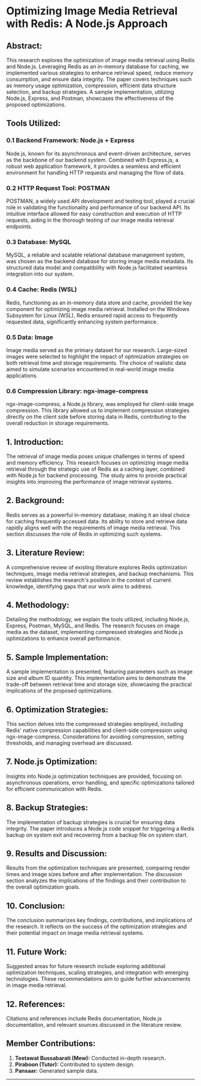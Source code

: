 # Optimizing Image Media Retrieval with Redis: A Node.js Approach

## Abstract:
This research explores the optimization of image media retrieval using Redis and Node.js. Leveraging Redis as an in-memory database for caching, we implemented various strategies to enhance retrieval speed, reduce memory consumption, and ensure data integrity. The paper covers techniques such as memory usage optimization, compression, efficient data structure selection, and backup strategies. A sample implementation, utilizing Node.js, Express, and Postman, showcases the effectiveness of the proposed optimizations.

## Tools Utilized:

### 0.1 Backend Framework: Node.js + Express
Node.js, known for its asynchronous and event-driven architecture, serves as the backbone of our backend system. Combined with Express.js, a robust web application framework, it provides a seamless and efficient environment for handling HTTP requests and managing the flow of data.

### 0.2 HTTP Request Tool: POSTMAN
POSTMAN, a widely used API development and testing tool, played a crucial role in validating the functionality and performance of our backend API. Its intuitive interface allowed for easy construction and execution of HTTP requests, aiding in the thorough testing of our image media retrieval endpoints.

### 0.3 Database: MySQL
MySQL, a reliable and scalable relational database management system, was chosen as the backend database for storing image media metadata. Its structured data model and compatibility with Node.js facilitated seamless integration into our system.

### 0.4 Cache: Redis (WSL)
Redis, functioning as an in-memory data store and cache, provided the key component for optimizing image media retrieval. Installed on the Windows Subsystem for Linux (WSL), Redis ensured rapid access to frequently requested data, significantly enhancing system performance.

### 0.5 Data: Image
Image media served as the primary dataset for our research. Large-sized images were selected to highlight the impact of optimization strategies on both retrieval time and storage requirements. The choice of realistic data aimed to simulate scenarios encountered in real-world image media applications.

### 0.6 Compression Library: ngx-image-compress
ngx-image-compress, a Node.js library, was employed for client-side image compression. This library allowed us to implement compression strategies directly on the client side before storing data in Redis, contributing to the overall reduction in storage requirements.

## 1. Introduction:
The retrieval of image media poses unique challenges in terms of speed and memory efficiency. This research focuses on optimizing image media retrieval through the strategic use of Redis as a caching layer, combined with Node.js for backend processing. The study aims to provide practical insights into improving the performance of image retrieval systems.

## 2. Background:
Redis serves as a powerful in-memory database, making it an ideal choice for caching frequently accessed data. Its ability to store and retrieve data rapidly aligns well with the requirements of image media retrieval. This section discusses the role of Redis in optimizing such systems.

## 3. Literature Review:
A comprehensive review of existing literature explores Redis optimization techniques, image media retrieval strategies, and backup mechanisms. This review establishes the research's position in the context of current knowledge, identifying gaps that our work aims to address.

## 4. Methodology:
Detailing the methodology, we explain the tools utilized, including Node.js, Express, Postman, MySQL, and Redis. The research focuses on image media as the dataset, implementing compressed strategies and Node.js optimizations to enhance overall performance.

## 5. Sample Implementation:
A sample implementation is presented, featuring parameters such as image size and album ID quantity. This implementation aims to demonstrate the trade-off between retrieval time and storage size, showcasing the practical implications of the proposed optimizations.

## 6. Optimization Strategies:
This section delves into the compressed strategies employed, including Redis' native compression capabilities and client-side compression using ngx-image-compress. Considerations for avoiding compression, setting thresholds, and managing overhead are discussed.

## 7. Node.js Optimization:
Insights into Node.js optimization techniques are provided, focusing on asynchronous operations, error handling, and specific optimizations tailored for efficient communication with Redis.

## 8. Backup Strategies:
The implementation of backup strategies is crucial for ensuring data integrity. The paper introduces a Node.js code snippet for triggering a Redis backup on system exit and recovering from a backup file on system start.

## 9. Results and Discussion:
Results from the optimization techniques are presented, comparing render times and image sizes before and after implementation. The discussion section analyzes the implications of the findings and their contribution to the overall optimization goals.

## 10. Conclusion:
The conclusion summarizes key findings, contributions, and implications of the research. It reflects on the success of the optimization strategies and their potential impact on image media retrieval systems.

## 11. Future Work:
Suggested areas for future research include exploring additional optimization techniques, scaling strategies, and integration with emerging technologies. These recommendations aim to guide further advancements in image media retrieval.

## 12. References:
Citations and references include Redis documentation, Node.js documentation, and relevant sources discussed in the literature review.

## Member Contributions:
1. **Teetawat Bussabarati (Mew):** Conducted in-depth research.
2. **Piraboon (Tutor):** Contributed to system design.
3. **Pansaar:** Generated sample data.

---